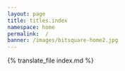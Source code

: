 ```yaml
---
layout: page
title: titles.index
namespace: home
permalink:  /
banner: /images/bitsquare-home2.jpg
---
```


{% translate_file index.md %}
